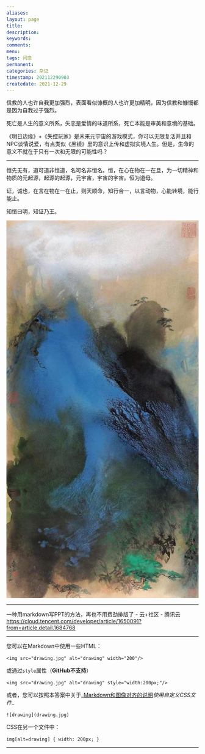```yaml
---
aliases:
layout: page
title:
description:
keywords:
comments:
menu:
tags: 闪念
permanent: 
categories: 杂记
timestamp: 202112290903
createdate: 2021-12-29
---
```





信教的人也许自我更加强烈，表面看似慷概的人也许更加精明，因为信教和慷慨都是因为自我过于强烈。

死亡是人生的意义所系，失恋是爱情的味道所系，死亡本能是审美和意境的基础。

《明日边缘》+《失控玩家》是未来元宇宙的游戏模式，你可以无限复活并且和NPC谈情说爱，有点类似《黑镜》里的意识上传和虚拟实境人生。但是，生命的意义不就在于只有一次和无限的可能性吗？

---

恒先无有，道可道非恒道，名可名非恒名。恒，在心在物在一在旦，为一切精神和物质的元起源，起源的起源，元宇宙，宇宙的宇宙。恒为道母。

证，诚也，在言在物在一在止，则天顺命，知行合一，以言动物，心能转境，能行能止。

知恒曰明，知证乃王。

![张大千泼墨\|100](../images/Pasted%20image%2020211229095323.png)


---

 一种用markdown写PPT的方法，再也不用费劲排版了 - 云+社区 - 腾讯云
 https://cloud.tencent.com/developer/article/1650091?from=article.detail.1684768

---

您可以在Markdown中使用一些HTML：

```
<img src="drawing.jpg" alt="drawing" width="200"/>
```

或通过`style`属性（**GitHub不支持**）

```
<img src="drawing.jpg" alt="drawing" style="width:200px;"/>
```

或者，您可以按照本答案中关于_[Markdown和图像对齐的说明](https://qastack.cn/programming/255170/markdown-and-image-alignment#answer-5054055)_使用自定义CSS文件_[](https://qastack.cn/programming/255170/markdown-and-image-alignment#answer-5054055)_

```
![drawing](drawing.jpg)
```

CSS在另一个文件中：

```
img[alt=drawing] { width: 200px; }
```

---



